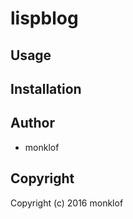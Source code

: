 # lispblog



## Usage

## Installation

## Author

* monklof

## Copyright

Copyright (c) 2016 monklof

